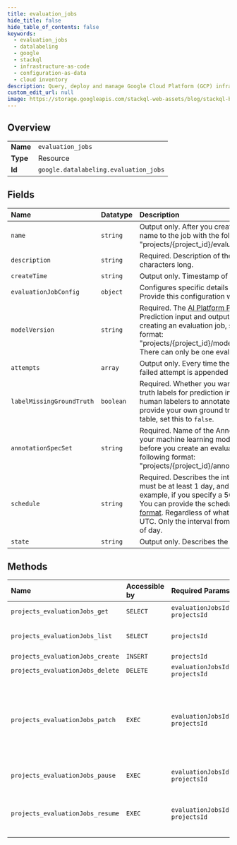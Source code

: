 ```yaml
---
title: evaluation_jobs
hide_title: false
hide_table_of_contents: false
keywords:
  - evaluation_jobs
  - datalabeling
  - google    
  - stackql
  - infrastructure-as-code
  - configuration-as-data
  - cloud inventory
description: Query, deploy and manage Google Cloud Platform (GCP) infrastructure and resources using SQL
custom_edit_url: null
image: https://storage.googleapis.com/stackql-web-assets/blog/stackql-blog-post-featured-image.png
---
```

  
    

## Overview
<table><tbody>
<tr><td><b>Name</b></td><td><code>evaluation_jobs</code></td></tr>
<tr><td><b>Type</b></td><td>Resource</td></tr>
<tr><td><b>Id</b></td><td><code>google.datalabeling.evaluation_jobs</code></td></tr>
</tbody></table>

## Fields
| Name | Datatype | Description |
|:-----|:---------|:------------|
| `name` | `string` | Output only. After you create a job, Data Labeling Service assigns a name to the job with the following format: "projects/{project_id}/evaluationJobs/ {evaluation_job_id}" |
| `description` | `string` | Required. Description of the job. The description can be up to 25,000 characters long. |
| `createTime` | `string` | Output only. Timestamp of when this evaluation job was created. |
| `evaluationJobConfig` | `object` | Configures specific details of how a continuous evaluation job works. Provide this configuration when you create an EvaluationJob. |
| `modelVersion` | `string` | Required. The [AI Platform Prediction model version](https://cloud.google.com/ml-engine/docs/prediction-overview) to be evaluated. Prediction input and output is sampled from this model version. When creating an evaluation job, specify the model version in the following format: "projects/{project_id}/models/{model_name}/versions/{version_name}" There can only be one evaluation job per model version. |
| `attempts` | `array` | Output only. Every time the evaluation job runs and an error occurs, the failed attempt is appended to this array. |
| `labelMissingGroundTruth` | `boolean` | Required. Whether you want Data Labeling Service to provide ground truth labels for prediction input. If you want the service to assign human labelers to annotate your data, set this to `true`. If you want to provide your own ground truth labels in the evaluation job's BigQuery table, set this to `false`. |
| `annotationSpecSet` | `string` | Required. Name of the AnnotationSpecSet describing all the labels that your machine learning model outputs. You must create this resource before you create an evaluation job and provide its name in the following format: "projects/{project_id}/annotationSpecSets/{annotation_spec_set_id}" |
| `schedule` | `string` | Required. Describes the interval at which the job runs. This interval must be at least 1 day, and it is rounded to the nearest day. For example, if you specify a 50-hour interval, the job runs every 2 days. You can provide the schedule in [crontab format](https://cloud.google.com/scheduler/docs/configuring/cron-job-schedules) or in an [English-like format](https://cloud.google.com/appengine/docs/standard/python/config/cronref#schedule_format). Regardless of what you specify, the job will run at 10:00 AM UTC. Only the interval from this schedule is used, not the specific time of day. |
| `state` | `string` | Output only. Describes the current state of the job. |
## Methods
| Name | Accessible by | Required Params | Description |
|:-----|:--------------|:----------------|:------------|
| `projects_evaluationJobs_get` | `SELECT` | `evaluationJobsId, projectsId` | Gets an evaluation job by resource name. |
| `projects_evaluationJobs_list` | `SELECT` | `projectsId` | Lists all evaluation jobs within a project with possible filters. Pagination is supported. |
| `projects_evaluationJobs_create` | `INSERT` | `projectsId` | Creates an evaluation job. |
| `projects_evaluationJobs_delete` | `DELETE` | `evaluationJobsId, projectsId` | Stops and deletes an evaluation job. |
| `projects_evaluationJobs_patch` | `EXEC` | `evaluationJobsId, projectsId` | Updates an evaluation job. You can only update certain fields of the job's EvaluationJobConfig: `humanAnnotationConfig.instruction`, `exampleCount`, and `exampleSamplePercentage`. If you want to change any other aspect of the evaluation job, you must delete the job and create a new one. |
| `projects_evaluationJobs_pause` | `EXEC` | `evaluationJobsId:pause, projectsId` | Pauses an evaluation job. Pausing an evaluation job that is already in a `PAUSED` state is a no-op. |
| `projects_evaluationJobs_resume` | `EXEC` | `evaluationJobsId:resume, projectsId` | Resumes a paused evaluation job. A deleted evaluation job can't be resumed. Resuming a running or scheduled evaluation job is a no-op. |
